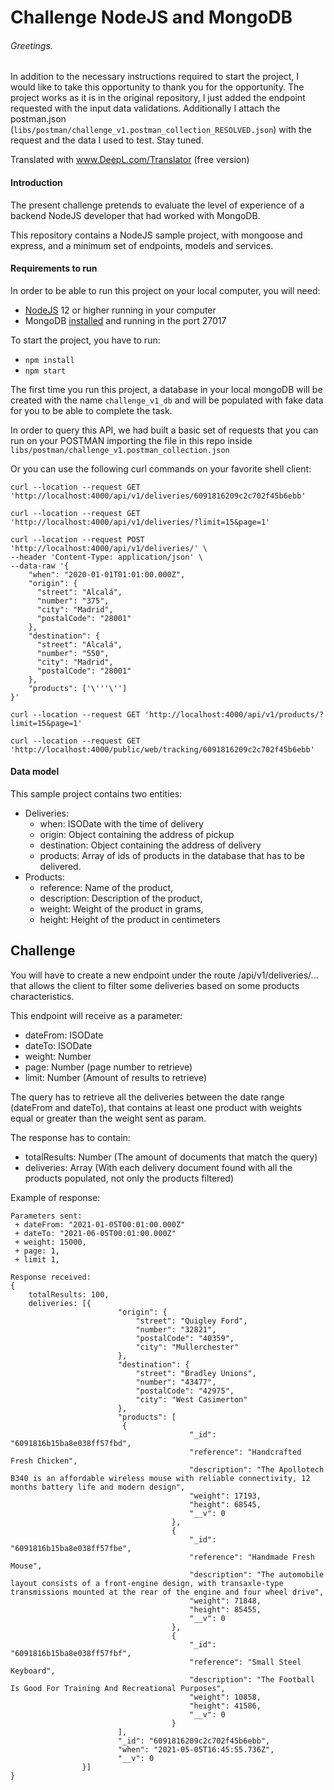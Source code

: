 # Challenge NodeJS and MongoDB

###### Greetings.

In addition to the necessary instructions required to start the project, I would like to take this opportunity to thank you for the opportunity.
The project works as it is in the original repository, I just added the endpoint requested with the input data validations. Additionally I attach the postman.json (`libs/postman/challenge_v1.postman_collection_RESOLVED.json`) with the request and the data I used to test.
Stay tuned.

Translated with www.DeepL.com/Translator (free version)

#### Introduction

The present challenge pretends to evaluate the level of experience of a backend NodeJS developer that had worked with MongoDB.

This repository contains a NodeJS sample project, with mongoose and express, and a minimum set of endpoints, models and services.

#### Requirements to run

In order to be able to run this project on your local computer, you will need:

- [NodeJS](https://nodejs.org/es/download/) 12 or higher running in your computer
- MongoDB [installed](https://docs.mongodb.com/manual/installation/) and running in the port 27017

To start the project, you have to run:

- `npm install`
- `npm start`

The first time you run this project, a database in your local mongoDB will be created with the name `challenge_v1_db` and will be populated with fake data for you to be able to complete the task.

In order to query this API, we had built a basic set of requests that you can run on your POSTMAN importing the file in this repo inside `libs/postman/challenge_v1.postman_collection.json`

Or you can use the following curl commands on your favorite shell client:

```
curl --location --request GET 'http://localhost:4000/api/v1/deliveries/6091816209c2c702f45b6ebb'

curl --location --request GET 'http://localhost:4000/api/v1/deliveries/?limit=15&page=1'

curl --location --request POST 'http://localhost:4000/api/v1/deliveries/' \
--header 'Content-Type: application/json' \
--data-raw '{
    "when": "2020-01-01T01:01:00.000Z",
    "origin": {
      "street": "Alcalá",
      "number": "375",
      "city": "Madrid",
      "postalCode": "28001"
    },
    "destination": {
      "street": "Alcalá",
      "number": "550",
      "city": "Madrid",
      "postalCode": "28001"
    },
    "products": ['\'''\'']
}'

curl --location --request GET 'http://localhost:4000/api/v1/products/?limit=15&page=1'

curl --location --request GET 'http://localhost:4000/public/web/tracking/6091816209c2c702f45b6ebb'
```

#### Data model

This sample project contains two entities:

- Deliveries:
  - when: ISODate with the time of delivery
  - origin: Object containing the address of pickup
  - destination: Object containing the address of delivery
  - products: Array of ids of products in the database that has to be delivered.
- Products:
  - reference: Name of the product,
  - description: Description of the product,
  - weight: Weight of the product in grams,
  - height: Height of the product in centimeters

## Challenge

You will have to create a new endpoint under the route /api/v1/deliveries/... that allows the client to filter some deliveries based on some products characteristics.

This endpoint will receive as a parameter:

- dateFrom: ISODate
- dateTo: ISODate
- weight: Number
- page: Number (page number to retrieve)
- limit: Number (Amount of results to retrieve)

The query has to retrieve all the deliveries between the date range (dateFrom and dateTo), that contains at least one product with weights equal or greater than the weight sent as param.

The response has to contain:

- totalResults: Number (The amount of documents that match the query)
- deliveries: Array (With each delivery document found with all the products populated, not only the products filtered)

Example of response:

```
Parameters sent:
 + dateFrom: "2021-01-05T00:01:00.000Z"
 + dateTo: "2021-06-05T00:01:00.000Z"
 + weight: 15000,
 + page: 1,
 + limit 1,

Response received:
{
    totalResults: 100,
    deliveries: [{
                        "origin": {
                            "street": "Quigley Ford",
                            "number": "32821",
                            "postalCode": "40359",
                            "city": "Mullerchester"
                        },
                        "destination": {
                            "street": "Bradley Unions",
                            "number": "43477",
                            "postalCode": "42975",
                            "city": "West Casimerton"
                        },
                        "products": [
                         {
                                        "_id": "6091816b15ba8e038ff57fbd",
                                        "reference": "Handcrafted Fresh Chicken",
                                        "description": "The Apollotech B340 is an affordable wireless mouse with reliable connectivity, 12 months battery life and modern design",
                                        "weight": 17193,
                                        "height": 68545,
                                        "__v": 0
                                    },
                                    {
                                        "_id": "6091816b15ba8e038ff57fbe",
                                        "reference": "Handmade Fresh Mouse",
                                        "description": "The automobile layout consists of a front-engine design, with transaxle-type transmissions mounted at the rear of the engine and four wheel drive",
                                        "weight": 71848,
                                        "height": 85455,
                                        "__v": 0
                                    },
                                    {
                                        "_id": "6091816b15ba8e038ff57fbf",
                                        "reference": "Small Steel Keyboard",
                                        "description": "The Football Is Good For Training And Recreational Purposes",
                                        "weight": 10858,
                                        "height": 41586,
                                        "__v": 0
                                    }
                        ],
                        "_id": "6091816209c2c702f45b6ebb",
                        "when": "2021-05-05T16:45:55.736Z",
                        "__v": 0
                }]
}
